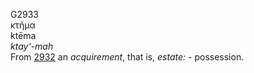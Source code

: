 <body>
  <p>G2933<br>  κτῆμα  <br> ktēma  <br><i>ktay‘-mah </i><br>From <a href="g2932.htm">2932</a>  an <i>acquirement</i>, that is, <i>estate:</i> - possession.<br></p>
 </body>